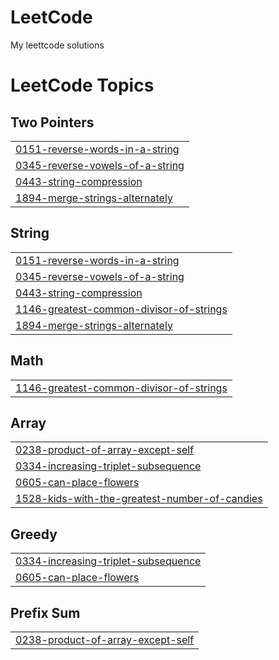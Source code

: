 # LeetCode
My leettcode solutions

<!---LeetCode Topics Start-->
# LeetCode Topics
## Two Pointers
|  |
| ------- |
| [0151-reverse-words-in-a-string](https://github.com/ym2244/LeetCode/tree/master/0151-reverse-words-in-a-string) |
| [0345-reverse-vowels-of-a-string](https://github.com/ym2244/LeetCode/tree/master/0345-reverse-vowels-of-a-string) |
| [0443-string-compression](https://github.com/ym2244/LeetCode/tree/master/0443-string-compression) |
| [1894-merge-strings-alternately](https://github.com/ym2244/LeetCode/tree/master/1894-merge-strings-alternately) |
## String
|  |
| ------- |
| [0151-reverse-words-in-a-string](https://github.com/ym2244/LeetCode/tree/master/0151-reverse-words-in-a-string) |
| [0345-reverse-vowels-of-a-string](https://github.com/ym2244/LeetCode/tree/master/0345-reverse-vowels-of-a-string) |
| [0443-string-compression](https://github.com/ym2244/LeetCode/tree/master/0443-string-compression) |
| [1146-greatest-common-divisor-of-strings](https://github.com/ym2244/LeetCode/tree/master/1146-greatest-common-divisor-of-strings) |
| [1894-merge-strings-alternately](https://github.com/ym2244/LeetCode/tree/master/1894-merge-strings-alternately) |
## Math
|  |
| ------- |
| [1146-greatest-common-divisor-of-strings](https://github.com/ym2244/LeetCode/tree/master/1146-greatest-common-divisor-of-strings) |
## Array
|  |
| ------- |
| [0238-product-of-array-except-self](https://github.com/ym2244/LeetCode/tree/master/0238-product-of-array-except-self) |
| [0334-increasing-triplet-subsequence](https://github.com/ym2244/LeetCode/tree/master/0334-increasing-triplet-subsequence) |
| [0605-can-place-flowers](https://github.com/ym2244/LeetCode/tree/master/0605-can-place-flowers) |
| [1528-kids-with-the-greatest-number-of-candies](https://github.com/ym2244/LeetCode/tree/master/1528-kids-with-the-greatest-number-of-candies) |
## Greedy
|  |
| ------- |
| [0334-increasing-triplet-subsequence](https://github.com/ym2244/LeetCode/tree/master/0334-increasing-triplet-subsequence) |
| [0605-can-place-flowers](https://github.com/ym2244/LeetCode/tree/master/0605-can-place-flowers) |
## Prefix Sum
|  |
| ------- |
| [0238-product-of-array-except-self](https://github.com/ym2244/LeetCode/tree/master/0238-product-of-array-except-self) |
<!---LeetCode Topics End-->